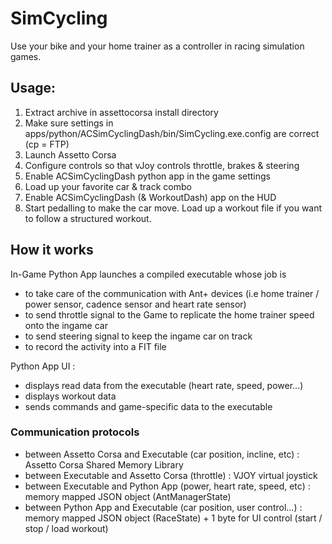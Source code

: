# SimCycling
Use your bike and your home trainer as a controller in racing simulation games.

## Usage: 
1. Extract archive in assettocorsa install directory
2. Make sure settings in apps/python/ACSimCyclingDash/bin/SimCycling.exe.config are correct (cp = FTP)
3. Launch Assetto Corsa 
4. Configure controls so that vJoy controls throttle, brakes & steering
5. Enable ACSimCyclingDash python app in the game settings
6. Load up your favorite car & track combo
7. Enable ACSimCyclingDash (& WorkoutDash) app on the HUD
8. Start pedalling to make the car move. Load up a workout file if you want to follow a structured workout.


## How it works
In-Game Python App launches a compiled executable whose job is
- to take care of the communication with Ant+ devices (i.e home trainer / power sensor, cadence sensor and heart rate sensor)
- to send throttle signal to the Game to replicate the home trainer speed onto the ingame car
- to send steering signal to keep the ingame car on track
- to record the activity into a FIT file

Python App UI : 
- displays read data from the executable (heart rate, speed, power...)
- displays workout data
- sends commands and game-specific data to the executable

### Communication protocols
- between Assetto Corsa and Executable (car position, incline, etc) : Assetto Corsa Shared Memory Library
- between Executable and Assetto Corsa (throttle) : VJOY virtual joystick
- between Executable and Python App (power, heart rate, speed, etc) : memory mapped JSON object (AntManagerState)
- between Python App and Executable (car position, user control...) :  memory mapped JSON object (RaceState) + 1 byte for UI control (start / stop / load workout)
